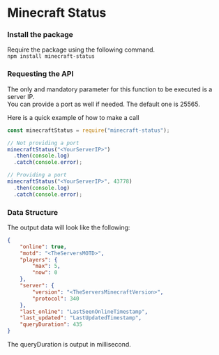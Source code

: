 # Minecraft Status

### Install the package

Require the package using the following command.  
`npm install minecraft-status`

### Requesting the API

The only and mandatory parameter for this function to be executed is a server IP.  
You can provide a port as well if needed. The default one is 25565.

Here is a quick example of how to make a call
```javascript
const minecraftStatus = require("minecraft-status");

// Not providing a port
minecraftStatus("<YourServerIP>")
  .then(console.log)
  .catch(console.error);

// Providing a port
minecraftStatus("<YourServerIP>", 43778)
  .then(console.log)
  .catch(console.error);
```

### Data Structure
The output data will look like the following:
```json
{
    "online": true,
    "motd": "<TheServersMOTD>",
    "players": {
        "max": 5,
        "now": 0
    },
    "server": {
        "version": "<TheServersMinecraftVersion>",
        "protocol": 340
    },
    "last_online": "LastSeenOnlineTimestamp",
    "last_updated": "LastUpdatedTimestamp",
    "queryDuration": 435
}
```
The queryDuration is output in millisecond.
